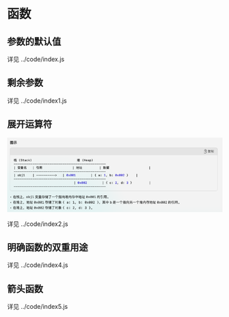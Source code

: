 # 函数

## 参数的默认值

详见 ../code/index.js

## 剩余参数

详见 ../code/index1.js

## 展开运算符

![alt text](image.png)

详见 ../code/index2.js

## 明确函数的双重用途

详见 ../code/index4.js

## 箭头函数

详见 ../code/index5.js
